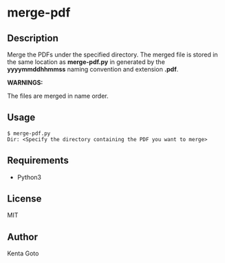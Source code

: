 # merge-pdf 

## Description  
Merge the PDFs under the specified directory. The merged file is stored in the same location as **merge-pdf.py** in generated by the **yyyymmddhhmmss** naming convention and extension **.pdf**.  

**WARNINGS:**  

The files are merged in name order.

## Usage  
```
$ merge-pdf.py
Dir: <Specify the directory containing the PDF you want to merge>
```

## Requirements  
- Python3  

## License
MIT

## Author  
Kenta Goto
